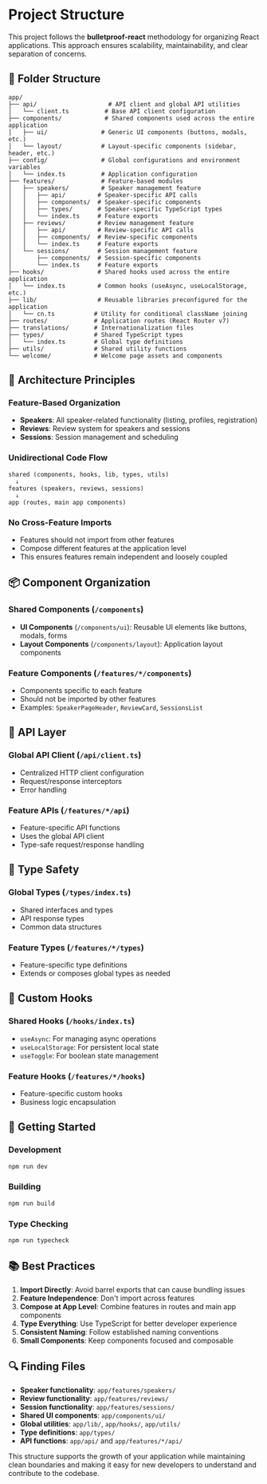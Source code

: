 # Project Structure

This project follows the **bulletproof-react** methodology for organizing React applications. This approach ensures scalability, maintainability, and clear separation of concerns.

## 📁 Folder Structure

```
app/
├── api/                    # API client and global API utilities
│   └── client.ts          # Base API client configuration
├── components/            # Shared components used across the entire application
│   ├── ui/               # Generic UI components (buttons, modals, etc.)
│   └── layout/           # Layout-specific components (sidebar, header, etc.)
├── config/               # Global configurations and environment variables
│   └── index.ts          # Application configuration
├── features/             # Feature-based modules
│   ├── speakers/         # Speaker management feature
│   │   ├── api/         # Speaker-specific API calls
│   │   ├── components/  # Speaker-specific components
│   │   ├── types/       # Speaker-specific TypeScript types
│   │   └── index.ts     # Feature exports
│   ├── reviews/         # Review management feature
│   │   ├── api/         # Review-specific API calls
│   │   ├── components/  # Review-specific components
│   │   └── index.ts     # Feature exports
│   └── sessions/        # Session management feature
│       ├── components/  # Session-specific components
│       └── index.ts     # Feature exports
├── hooks/               # Shared hooks used across the entire application
│   └── index.ts         # Common hooks (useAsync, useLocalStorage, etc.)
├── lib/                 # Reusable libraries preconfigured for the application
│   └── cn.ts           # Utility for conditional className joining
├── routes/             # Application routes (React Router v7)
├── translations/       # Internationalization files
├── types/              # Shared TypeScript types
│   └── index.ts        # Global type definitions
├── utils/              # Shared utility functions
└── welcome/            # Welcome page assets and components
```

## 🎯 Architecture Principles

### Feature-Based Organization

- **Speakers**: All speaker-related functionality (listing, profiles, registration)
- **Reviews**: Review system for speakers and sessions
- **Sessions**: Session management and scheduling

### Unidirectional Code Flow

```
shared (components, hooks, lib, types, utils)
  ↓
features (speakers, reviews, sessions)
  ↓
app (routes, main app components)
```

### No Cross-Feature Imports

- Features should not import from other features
- Compose different features at the application level
- This ensures features remain independent and loosely coupled

## 📦 Component Organization

### Shared Components (`/components`)

- **UI Components** (`/components/ui`): Reusable UI elements like buttons, modals, forms
- **Layout Components** (`/components/layout`): Application layout components

### Feature Components (`/features/*/components`)

- Components specific to each feature
- Should not be imported by other features
- Examples: `SpeakerPageHeader`, `ReviewCard`, `SessionsList`

## 🔧 API Layer

### Global API Client (`/api/client.ts`)

- Centralized HTTP client configuration
- Request/response interceptors
- Error handling

### Feature APIs (`/features/*/api`)

- Feature-specific API functions
- Uses the global API client
- Type-safe request/response handling

## 📝 Type Safety

### Global Types (`/types/index.ts`)

- Shared interfaces and types
- API response types
- Common data structures

### Feature Types (`/features/*/types`)

- Feature-specific type definitions
- Extends or composes global types as needed

## 🎣 Custom Hooks

### Shared Hooks (`/hooks/index.ts`)

- `useAsync`: For managing async operations
- `useLocalStorage`: For persistent local state
- `useToggle`: For boolean state management

### Feature Hooks (`/features/*/hooks`)

- Feature-specific custom hooks
- Business logic encapsulation

## 🚀 Getting Started

### Development

```bash
npm run dev
```

### Building

```bash
npm run build
```

### Type Checking

```bash
npm run typecheck
```

## 📚 Best Practices

1. **Import Directly**: Avoid barrel exports that can cause bundling issues
2. **Feature Independence**: Don't import across features
3. **Compose at App Level**: Combine features in routes and main app components
4. **Type Everything**: Use TypeScript for better developer experience
5. **Consistent Naming**: Follow established naming conventions
6. **Small Components**: Keep components focused and composable

## 🔍 Finding Files

- **Speaker functionality**: `app/features/speakers/`
- **Review functionality**: `app/features/reviews/`
- **Session functionality**: `app/features/sessions/`
- **Shared UI components**: `app/components/ui/`
- **Global utilities**: `app/lib/`, `app/hooks/`, `app/utils/`
- **Type definitions**: `app/types/`
- **API functions**: `app/api/` and `app/features/*/api/`

This structure supports the growth of your application while maintaining clean boundaries and making it easy for new developers to understand and contribute to the codebase.
